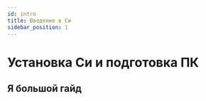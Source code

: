 ```yaml
---
id: intro
title: Введение в Cи
sidebar_position: 1
---
```

# Установка Си и подготовка ПК
## Я большой гайд